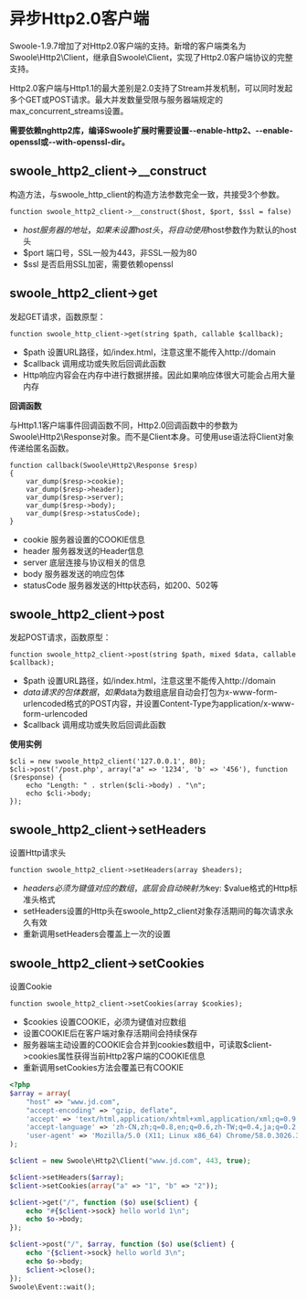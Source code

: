 # 异步Http2.0客户端

Swoole-1.9.7增加了对Http2.0客户端的支持。新增的客户端类名为Swoole\Http2\Client，继承自Swoole\Client，实现了Http2.0客户端协议的完整支持。

Http2.0客户端与Http1.1的最大差别是2.0支持了Stream并发机制，可以同时发起多个GET或POST请求。最大并发数量受限与服务器端规定的max_concurrent_streams设置。

**需要依赖nghttp2库，编译Swoole扩展时需要设置--enable-http2、--enable-openssl或--with-openssl-dir。**

## **swoole_http2_client->__construct**
构造方法，与swoole_http_client的构造方法参数完全一致，共接受3个参数。

~~~
function swoole_http2_client->__construct($host, $port, $ssl = false)

~~~
* $host 服务器的地址，如果未设置host头，将自动使用$host参数作为默认的host头
* $port 端口号，SSL一般为443，非SSL一般为80
* $ssl 是否启用SSL加密，需要依赖openssl

## **swoole_http2_client->get**
发起GET请求，函数原型：

~~~
function swoole_http_client->get(string $path, callable $callback);

~~~
* $path 设置URL路径，如/index.html，注意这里不能传入http://domain
* $callback 调用成功或失败后回调此函数
* Http响应内容会在内存中进行数据拼接。因此如果响应体很大可能会占用大量内存

**回调函数**

与Http1.1客户端事件回调函数不同，Http2.0回调函数中的参数为Swoole\Http2\Response对象。而不是Client本身。可使用use语法将Client对象传递给匿名函数。

~~~
function callback(Swoole\Http2\Response $resp)
{
    var_dump($resp->cookie);
    var_dump($resp->header);
    var_dump($resp->server);
    var_dump($resp->body);
    var_dump($resp->statusCode);
}
~~~

* cookie 服务器设置的COOKIE信息
* header 服务器发送的Header信息
* server 底层连接与协议相关的信息
* body 服务器发送的响应包体
* statusCode 服务器发送的Http状态码，如200、502等

## **swoole_http2_client->post**
发起POST请求，函数原型：

~~~
function swoole_http2_client->post(string $path, mixed $data, callable $callback);

~~~
* $path 设置URL路径，如/index.html，注意这里不能传入http://domain
* $data 请求的包体数据，如果$data为数组底层自动会打包为x-www-form-urlencoded格式的POST内容，并设置Content-Type为application/x-www-form-urlencoded
* $callback 调用成功或失败后回调此函数

**使用实例**
```
$cli = new swoole_http2_client('127.0.0.1', 80); 
$cli->post('/post.php', array("a" => '1234', 'b' => '456'), function ($response) {
    echo "Length: " . strlen($cli->body) . "\n";
    echo $cli->body;
});
```
## **swoole_http2_client->setHeaders**
设置Http请求头

~~~
function swoole_http2_client->setHeaders(array $headers);

~~~
* $headers必须为键值对应的数组，底层会自动映射为$key: $value格式的Http标准头格式
* setHeaders设置的Http头在swoole_http2_client对象存活期间的每次请求永久有效
* 重新调用setHeaders会覆盖上一次的设置

## **swoole_http2_client->setCookies**
设置Cookie 

~~~
function swoole_http2_client->setCookies(array $cookies);

~~~
* $cookies 设置COOKIE，必须为键值对应数组
* 设置COOKIE后在客户端对象存活期间会持续保存
* 服务器端主动设置的COOKIE会合并到cookies数组中，可读取$client->cookies属性获得当前Http2客户端的COOKIE信息
* 重新调用setCookies方法会覆盖已有COOKIE

```php
<?php
$array = array(
    "host" => "www.jd.com",
    "accept-encoding" => "gzip, deflate",
    'accept' => 'text/html,application/xhtml+xml,application/xml;q=0.9,image/webp,*/*;q=0.8',
    'accept-language' => 'zh-CN,zh;q=0.8,en;q=0.6,zh-TW;q=0.4,ja;q=0.2',
    'user-agent' => 'Mozilla/5.0 (X11; Linux x86_64) Chrome/58.0.3026.3 Safari/537.36',
);

$client = new Swoole\Http2\Client("www.jd.com", 443, true);

$client->setHeaders($array);
$client->setCookies(array("a" => "1", "b" => "2"));

$client->get("/", function ($o) use($client) {
    echo "#{$client->sock} hello world 1\n";
    echo $o->body;
});

$client->post("/", $array, function ($o) use($client) {
    echo "{$client->sock} hello world 3\n";
    echo $o->body;
    $client->close();
});
Swoole\Event::wait();
